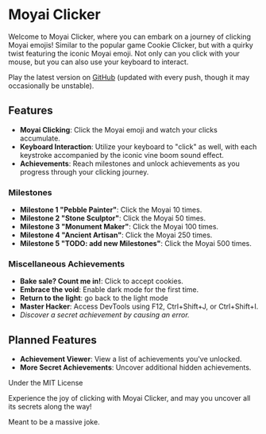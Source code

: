 # Moyai Clicker

Welcome to Moyai Clicker, where you can embark on a journey of clicking Moyai emojis! Similar to the popular game Cookie Clicker, but with a quirky twist featuring the iconic Moyai emoji. Not only can you click with your mouse, but you can also use your keyboard to interact.

Play the latest version on [GitHub](https://nilonic.github.io/moyaiclicker/) (updated with every push, though it may occasionally be unstable).

## Features

- **Moyai Clicking**: Click the Moyai emoji and watch your clicks accumulate.
- **Keyboard Interaction**: Utilize your keyboard to "click" as well, with each keystroke accompanied by the iconic vine boom sound effect.
- **Achievements**: Reach milestones and unlock achievements as you progress through your clicking journey.
  
### Milestones
- **Milestone 1 "Pebble Painter"**: Click the Moyai 10 times.
- **Milestone 2 "Stone Sculptor"**: Click the Moyai 50 times.
- **Milestone 3 "Monument Maker"**: Click the Moyai 100 times.
- **Milestone 4 "Ancient Artisan"**: Click the Moyai 250 times.
- **Milestone 5 "TODO: add new Milestones"**: Click the Moyai 500 times. <!-- trying to come up with names ig -->
  
### Miscellaneous Achievements
- **Bake sale? Count me in!**: Click to accept cookies.
- **Embrace the void**: Enable dark mode for the first time.
- **Return to the light**: go back to the light mode
- **Master Hacker**: Access DevTools using F12, Ctrl+Shift+J, or Ctrl+Shift+I.
- *Discover a secret achievement by causing an error.* <!--literally just invoke "console.error" with any argument-->

## Planned Features
- **Achievement Viewer**: View a list of achievements you've unlocked.
- **More Secret Achievements**: Uncover additional hidden achievements.

Under the MIT License

Experience the joy of clicking with Moyai Clicker, and may you uncover all its secrets along the way!

Meant to be a massive joke.